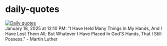 # daily-quotes
[![Daily quotes](https://github.com/ceepu8/daily-quotes/actions/workflows/daily-quote.yml/badge.svg)](https://github.com/ceepu8/daily-quotes/actions/workflows/daily-quote.yml)<br/>
January 18, 2025 at 12:10 PM: "I Have Held Many Things In My Hands, And I Have Lost Them All; But Whatever I Have Placed In God'S Hands, That I Still Possess." - Martin Luther
